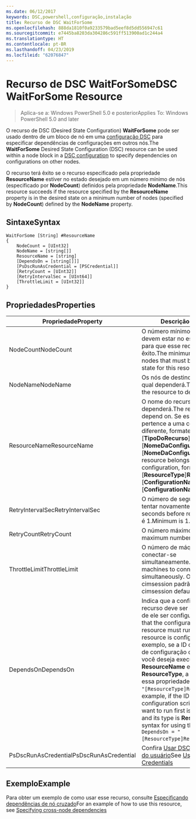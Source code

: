 ```yaml
---
ms.date: 06/12/2017
keywords: DSC,powershell,configuração,instalação
title: Recurso de DSC WaitForSome
ms.openlocfilehash: 888da1810f0a9233579bad5eef8d5dd556947c61
ms.sourcegitcommit: e7445ba8203da304286c591ff513900ad1c244a4
ms.translationtype: HT
ms.contentlocale: pt-BR
ms.lasthandoff: 04/23/2019
ms.locfileid: "62076847"
---
```

# <a name="dsc-waitforsome-resource"></a><span data-ttu-id="f1834-103">Recurso de DSC WaitForSome</span><span class="sxs-lookup"><span data-stu-id="f1834-103">DSC WaitForSome Resource</span></span>

> <span data-ttu-id="f1834-104">Aplica-se a: Windows PowerShell 5.0 e posterior</span><span class="sxs-lookup"><span data-stu-id="f1834-104">Applies To: Windows PowerShell 5.0 and later</span></span>

<span data-ttu-id="f1834-105">O recurso de DSC (Desired State Configuration) **WaitForSome** pode ser usado dentro de um bloco de nó em uma [configuração DSC](../../../configurations/configurations.md) para especificar dependências de configurações em outros nós.</span><span class="sxs-lookup"><span data-stu-id="f1834-105">The **WaitForSome** Desired State Configuration (DSC) resource can be used within a node block in a [DSC configuration](../../../configurations/configurations.md) to specify dependencies on configurations on other nodes.</span></span>

<span data-ttu-id="f1834-106">O recurso terá êxito se o recurso especificado pela propriedade **ResourceName** estiver no estado desejado em um número mínimo de nós (especificado por **NodeCount**) definidos pela propriedade **NodeName**.</span><span class="sxs-lookup"><span data-stu-id="f1834-106">This resource succeeds if the resource specified by the **ResourceName** property is in the desired state on a minimum number of nodes (specified by **NodeCount**) defined by the **NodeName** property.</span></span>


## <a name="syntax"></a><span data-ttu-id="f1834-107">Sintaxe</span><span class="sxs-lookup"><span data-stu-id="f1834-107">Syntax</span></span>

```
WaitForSome [String] #ResourceName
{
    NodeCount = [UInt32]
    NodeName = [string[]]
    ResourceName = [string]
    [DependsOn = [string[]]]
    [PsDscRunAsCredential = [PSCredential]]
    [RetryCount = [UInt32]]
    [RetryIntervalSec = [UInt64]]
    [ThrottleLimit = [UInt32]]
}
```

## <a name="properties"></a><span data-ttu-id="f1834-108">Propriedades</span><span class="sxs-lookup"><span data-stu-id="f1834-108">Properties</span></span>

|  <span data-ttu-id="f1834-109">Propriedade</span><span class="sxs-lookup"><span data-stu-id="f1834-109">Property</span></span>  |  <span data-ttu-id="f1834-110">Descrição</span><span class="sxs-lookup"><span data-stu-id="f1834-110">Description</span></span>   |
|---|---|
| <span data-ttu-id="f1834-111">NodeCount</span><span class="sxs-lookup"><span data-stu-id="f1834-111">NodeCount</span></span>| <span data-ttu-id="f1834-112">O número mínimo de nós que devem estar no estado desejado para que esse recurso tenha êxito.</span><span class="sxs-lookup"><span data-stu-id="f1834-112">The minimum number of nodes that must be in the desired state for this resource to succeed.</span></span>|
| <span data-ttu-id="f1834-113">NodeName</span><span class="sxs-lookup"><span data-stu-id="f1834-113">NodeName</span></span>| <span data-ttu-id="f1834-114">Os nós de destino do recurso do qual dependerá.</span><span class="sxs-lookup"><span data-stu-id="f1834-114">The target nodes of the resource to depend on.</span></span>|
| <span data-ttu-id="f1834-115">ResourceName</span><span class="sxs-lookup"><span data-stu-id="f1834-115">ResourceName</span></span>| <span data-ttu-id="f1834-116">O nome do recurso do qual dependerá.</span><span class="sxs-lookup"><span data-stu-id="f1834-116">The resource name to depend on.</span></span> <span data-ttu-id="f1834-117">Se esse recurso pertence a uma configuração diferente, formate o nome como "[__TipoDoRecurso__]__NomeDoRecurso__::[__NomeDaConfiguração__]::[__NomeDaConfiguração__]"</span><span class="sxs-lookup"><span data-stu-id="f1834-117">If this resource belongs to a different configuration, format the name as "[__ResourceType__]__ResourceName__::[__ConfigurationName__]::[__ConfigurationName__]"</span></span>|
| <span data-ttu-id="f1834-118">RetryIntervalSec</span><span class="sxs-lookup"><span data-stu-id="f1834-118">RetryIntervalSec</span></span>| <span data-ttu-id="f1834-119">O número de segundos antes de tentar novamente.</span><span class="sxs-lookup"><span data-stu-id="f1834-119">The number of seconds before retrying.</span></span> <span data-ttu-id="f1834-120">O mínimo é 1.</span><span class="sxs-lookup"><span data-stu-id="f1834-120">Minimum is 1.</span></span>|
| <span data-ttu-id="f1834-121">RetryCount</span><span class="sxs-lookup"><span data-stu-id="f1834-121">RetryCount</span></span>| <span data-ttu-id="f1834-122">O número máximo de tentativas.</span><span class="sxs-lookup"><span data-stu-id="f1834-122">The maximum number of times to retry.</span></span>|
| <span data-ttu-id="f1834-123">ThrottleLimit</span><span class="sxs-lookup"><span data-stu-id="f1834-123">ThrottleLimit</span></span>| <span data-ttu-id="f1834-124">O número de máquinas para conectar-se simultaneamente.</span><span class="sxs-lookup"><span data-stu-id="f1834-124">Number of machines to connect simultaneously.</span></span> <span data-ttu-id="f1834-125">O padrão é new-cimsession padrão.</span><span class="sxs-lookup"><span data-stu-id="f1834-125">Default is new-cimsession default.</span></span>|
| <span data-ttu-id="f1834-126">DependsOn</span><span class="sxs-lookup"><span data-stu-id="f1834-126">DependsOn</span></span> | <span data-ttu-id="f1834-127">Indica que a configuração de outro recurso deve ser executada antes de ele ser configurado.</span><span class="sxs-lookup"><span data-stu-id="f1834-127">Indicates that the configuration of another resource must run before this resource is configured.</span></span> <span data-ttu-id="f1834-128">Por exemplo, se a ID do bloco de script de configuração do recurso que você deseja executar primeiro for __ResourceName__ e seu tipo for __ResourceType__, a sintaxe para usar essa propriedade será `DependsOn = "[ResourceType]ResourceName"`.</span><span class="sxs-lookup"><span data-stu-id="f1834-128">For example, if the ID of the resource configuration script block that you want to run first is __ResourceName__ and its type is __ResourceType__, the syntax for using this property is `DependsOn = "[ResourceType]ResourceName"`.</span></span>|
| <span data-ttu-id="f1834-129">PsDscRunAsCredential</span><span class="sxs-lookup"><span data-stu-id="f1834-129">PsDscRunAsCredential</span></span> | <span data-ttu-id="f1834-130">Confira [Usar DSC com credenciais do usuário](https://docs.microsoft.com/powershell/dsc/runasuser)</span><span class="sxs-lookup"><span data-stu-id="f1834-130">See [Using DSC with User Credentials](https://docs.microsoft.com/powershell/dsc/runasuser)</span></span> |

## <a name="example"></a><span data-ttu-id="f1834-131">Exemplo</span><span class="sxs-lookup"><span data-stu-id="f1834-131">Example</span></span>

<span data-ttu-id="f1834-132">Para obter um exemplo de como usar esse recurso, consulte [Especificando dependências de nó cruzado](../../../configurations/crossNodeDependencies.md)</span><span class="sxs-lookup"><span data-stu-id="f1834-132">For an example of how to use this resource, see [Specifying cross-node dependencies](../../../configurations/crossNodeDependencies.md)</span></span>

